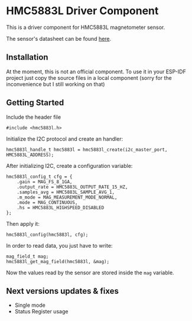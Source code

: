 # HMC5883L Driver Component

This is a driver component for HMC5883L magnetometer sensor.

The sensor's datasheet can be found [here](https://www.digikey.it/it/htmldatasheets/production/786600/0/0/1/asd2613-r.html).

## Installation

At the moment, this is not an official component. To use it in your ESP-IDF project just copy the source files in a local component (sorry for the inconvenience but I still working on that)

## Getting Started

Include the header file

```
#include <hmc5883l.h>
```

Initialize the I2C protocol and create an handler:
```
hmc5883l_handle_t hmc5883l = hmc5883l_create(i2c_master_port, HMC5883L_ADDRESS);
```

After initializing I2C, create a configuration variable:
```
hmc5883l_config_t cfg = {
	.gain = MAG_FS_8_1GA,
	.output_rate = HMC5883L_OUTPUT_RATE_15_HZ,
	.samples_avg = HMC5883L_SAMPLE_AVG_1,
	.m_mode = MAG_MEASUREMENT_MODE_NORMAL,
	.mode = MAG_CONTINUOUS,
	.hs = HMC5883L_HIGHSPEED_DISABLED
};
```
Then apply it:
```
hmc5883l_config(hmc5883l, cfg);
```

In order to read data, you just have to write:
```
mag_field_t mag;
hmc5883l_get_mag_field(hmc5883l, &mag);
```

Now the values read by the sensor are stored inside the `mag` variable.

## Next versions updates & fixes

- Single mode
- Status Register usage